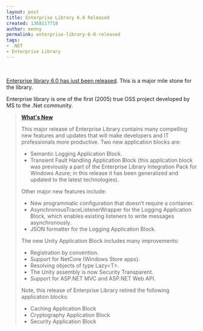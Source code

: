 ```yaml
---
layout: post
title: Enterprise Library 6.0 Released
created: 1368117718
author: menny
permalink: enterprise-library-6-0-released
tags:
- .NET
- Enterprise Library
---
```

<p>&nbsp;</p>
<p><a href="https://entlib.codeplex.com/wikipage?title=EntLib6ReleaseNotes">Enterprise library 6.0 has just been released</a>. This is a major mile stone for the library.</p>
<p>Enterprise library is one of the first (2005) true OSS project developed by MS to the .Net community.</p>
<blockquote>
	<p><b><a href="http://msdn.microsoft.com/en-us/library/dn169621.aspx">What&#39;s New</a></b></p>
	<p>This major release of Enterprise Library contains many compelling new features and updates that will make developers and IT professionals more productive. Two new application blocks are:</p>
	<ul>
		<li>
			Semantic Logging Application Block.</li>
		<li>
			Transient Fault Handling Application Block (this application block was previously a part of the Enterprise Library Integration Pack for Windows Azure; in this release it has been generalized and updated to the latest technologies).</li>
	</ul>
	<p>Other major new features include:</p>
	<ul>
		<li>
			New programmatic configuration that doesn&rsquo;t require a container.</li>
		<li>
			AsynchronousTraceListenerWrapper for the Logging Application Block, which enables existing listeners to write messages asynchronously.</li>
		<li>
			JSON formatter for the Logging Application Block.</li>
	</ul>
	<p>The new Unity Application Block includes many improvements:</p>
	<ul>
		<li>
			Registration by convention.</li>
		<li>
			Support for NetCore (Windows Store apps).</li>
		<li>
			Resolving objects of type Lazy&lt;T&gt;.</li>
		<li>
			The Unity assembly is now Security Transparent.</li>
		<li>
			Support for ASP.NET MVC and ASP.NET Web API.</li>
	</ul>
	<p>Note, this release of Enterprise Library retired the following application blocks:</p>
	<ul>
		<li>
			Caching Application Block</li>
		<li>
			Cryptography Application Block</li>
		<li>
			Security Application Block</li>
	</ul>
</blockquote>
